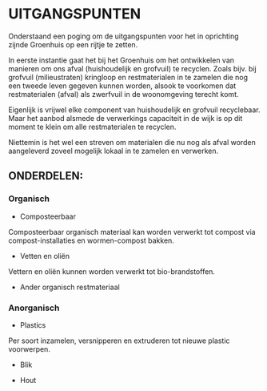 # UITGANGSPUNTEN

Onderstaand een poging om de uitgangspunten voor het in oprichting zijnde Groenhuis op een rijtje te zetten.

In eerste instantie gaat het bij het Groenhuis om het ontwikkelen van manieren om ons afval (huishoudelijk en grofvuil) te recyclen. Zoals bijv. bij grofvuil (milieustraten) kringloop en restmaterialen in te zamelen die nog een tweede leven gegeven kunnen worden, alsook te voorkomen dat restmaterialen (afval) als zwerfvuil in de woonomgeving terecht komt.

Eigenlijk is vrijwel elke component van huishoudelijk en grofvuil recyclebaar. Maar het aanbod alsmede de verwerkings capaciteit in de wijk is op dit moment te klein om alle restmaterialen te recyclen.

Niettemin is het wel een streven om materialen die nu nog als afval worden aangeleverd zoveel mogelijk lokaal in te zamelen en verwerken.



## ONDERDELEN:

### Organisch

* Composteerbaar

Composteerbaar organisch materiaal kan worden verwerkt tot compost via compost-installaties en wormen-compost bakken. 

* Vetten en oliën

Vettern en oliën kunnen worden verwerkt tot bio-brandstoffen.

* Ander organisch restmateriaal


### Anorganisch

* Plastics

Per soort inzamelen, versnipperen en extruderen tot nieuwe plastic voorwerpen. 

* Blik

* Hout


